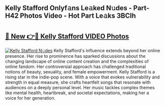## Kelly Stafford Onlyf𝚊ns Le𝚊ked N𝚞des - Part-H42 Photos Video - Hot Part Le𝚊ks 3BCIh

# <h2><a href="http://ac13022.deff.icu/?id=Kelly+Stafford">🔗 New 👉🔴 Kelly Stafford VIDEO Photos</a></h2>

[![Kelly Stafford N𝚞des](https://i.imgur.com/rIISA9y.gif)](http://ac13022.deff.icu/?id=Kelly+Stafford)
Kelly Stafford's influence extends beyond her online presence. Her rise to prominence has sparked discussions about the changing landscape of online content creation and the complexities of online fandom. Her controversial approach has challenged traditional notions of beauty, sexuality, and female empowerment. Kelly Stafford is a rising star in the indie-pop scene. With a voice that evokes vulnerability and strength in equal measure, she crafts heartfelt songs that resonate with audiences on a deeply personal level. Her music tackles complex themes like mental health, heartbreak, and societal expectations, making her a voice for her generation.
